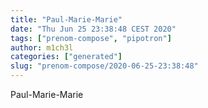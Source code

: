 ```yaml
---
title: "Paul-Marie-Marie"
date: "Thu Jun 25 23:38:48 CEST 2020"
tags: ["prenom-compose", "pipotron"]
author: m1ch3l
categories: ["generated"]
slug: "prenom-compose/2020-06-25-23:38:48"
---
```


Paul-Marie-Marie
